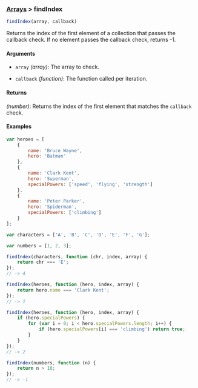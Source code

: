 ### [Arrays](../) > findIndex

```js
findIndex(array, callback)
```

Returns the index of the first element of a collection that passes the callback check.
If no element passes the callback check, returns -1.

#### Arguments

- `array` _(array)_: The array to check.

- `callback` _(function)_: The function called per iteration.

#### Returns

_(number)_: Returns the index of the first element that matches the `callback` check.

#### Examples
```js
var heroes = [
    {
        name: 'Bruce Wayne',
        hero: 'Batman'
    },
    {
        name: 'Clark Kent',
        hero: 'Superman',
        specialPowers: ['speed', 'flying', 'strength']
    },
    {
        name: 'Peter Parker',
        hero: 'Spiderman',
        specialPowers: ['climbing']
    }
];

var characters = ['A', 'B', 'C', 'D', 'E', 'F', 'G'];

var numbers = [1, 2, 3];

findIndex(characters, function (chr, index, array) {
    return chr === 'E';
});
// -> 4

findIndex(heroes, function (hero, index, array) {
    return hero.name === 'Clark Kent';
});
// -> 1

findIndex(heroes, function (hero, index, array) {
    if (hero.specialPowers) {
        for (var i = 0; i < hero.specialPowers.length; i++) {
            if (hero.specialPowers[i] === 'climbing') return true;
        }
    }
});
// -> 2

findIndex(numbers, function (n) {
    return n > 10;
});
// -> -1
```
